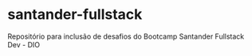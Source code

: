 # santander-fullstack
Repositório para inclusão de desafios do Bootcamp Santander Fullstack Dev - DIO

